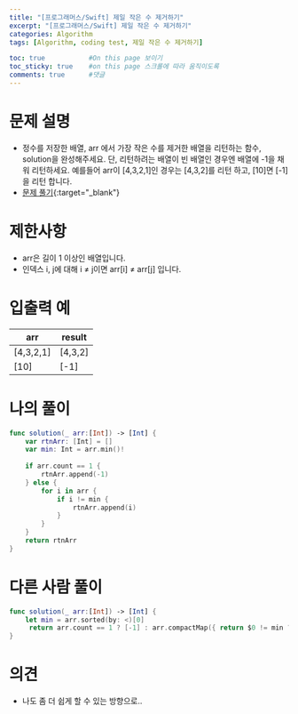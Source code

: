 ```yaml
---
title: "[프로그래머스/Swift] 제일 작은 수 제거하기"
excerpt: "[프로그래머스/Swift] 제일 작은 수 제거하기"
categories: Algorithm
tags: [Algorithm, coding test, 제일 작은 수 제거하기]

toc: true           #On this page 보이기 
toc_sticky: true    #on this page 스크롤에 따라 움직이도록 
comments: true      #댓글
---
```

# 문제 설명 
- 정수를 저장한 배열, arr 에서 가장 작은 수를 제거한 배열을 리턴하는 함수, solution을 완성해주세요. 단, 리턴하려는 배열이 빈 배열인 경우엔 배열에 -1을 채워 리턴하세요. 예를들어 arr이 [4,3,2,1]인 경우는 [4,3,2]를 리턴 하고, [10]면 [-1]을 리턴 합니다.
- [문제 풀기](https://school.programmers.co.kr/learn/courses/30/lessons/12935){:target="_blank"} 

# 제한사항
- arr은 길이 1 이상인 배열입니다.
- 인덱스 i, j에 대해 i ≠ j이면 arr[i] ≠ arr[j] 입니다.

# 입출력 예

|arr|result|
|---|---|
|[4,3,2,1]|[4,3,2]|
|[10]|[-1]|

# 나의 풀이 
```swift 
func solution(_ arr:[Int]) -> [Int] {
    var rtnArr: [Int] = []  
    var min: Int = arr.min()! 
    
    if arr.count == 1 {
        rtnArr.append(-1)   
    } else {
        for i in arr {
            if i != min {
                rtnArr.append(i)
            }
        }
    }
    return rtnArr  
}
``` 
# 다른 사람 풀이 
```swift 
func solution(_ arr:[Int]) -> [Int] {
    let min = arr.sorted(by: <)[0]
     return arr.count == 1 ? [-1] : arr.compactMap({ return $0 != min ? $0 : nil })
}
``` 

# 의견 
- 나도 좀 더 쉽게 할 수 있는 방향으로..  